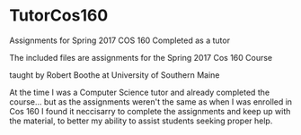 # TutorCos160
Assignments for Spring 2017 COS 160
Completed as a tutor

The included files are assignments for the Spring 2017 Cos 160 Course

taught by Robert Boothe at University of Southern Maine

At the time I was a Computer Science tutor and already completed the course...
but as the assignments weren't the same as when I was enrolled in Cos 160
I found it neccisarry to complete the assignments and keep up with the material, 
to better my ability to assist students seeking proper help.
